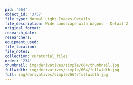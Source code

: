 ```yaml
---
pid: '664'
object_id: '3757'
file_type: Normal Light Images›Details
file_description: Wide Landscape with Wagons - Detail 2
original_format:
research_date:
researchers:
equipment_used:
file_location:
file_notes:
collection: curatorial_files
order: '234'
thumbnail: img/derivatives/simple/664/thumbnail.jpg
fullwidth: img/derivatives/simple/664/fullwidth.jpg
full: img/derivatives/simple/664/fullwidth.jpg
---
```

